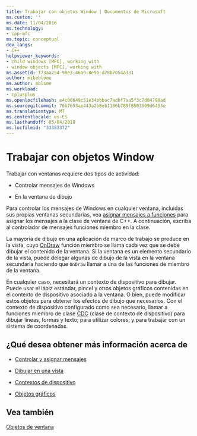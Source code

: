 ```yaml
---
title: Trabajar con objetos Window | Documentos de Microsoft
ms.custom: ''
ms.date: 11/04/2016
ms.technology:
- cpp-mfc
ms.topic: conceptual
dev_langs:
- C++
helpviewer_keywords:
- child windows [MFC], working with
- window objects [MFC], working with
ms.assetid: f73aa254-90e3-46a9-8e9b-d78b7054a331
author: mikeblome
ms.author: mblome
ms.workload:
- cplusplus
ms.openlocfilehash: e4c00649c51e34bbbac7adbf7aa5f3c7d04790ad
ms.sourcegitcommit: 76b7653ae443a2b8eb1186b789f8503609d6453e
ms.translationtype: MT
ms.contentlocale: es-ES
ms.lasthandoff: 05/04/2018
ms.locfileid: "33383372"
---
```

# <a name="working-with-window-objects"></a>Trabajar con objetos Window
Trabajar con ventanas requiere dos tipos de actividad:  
  
-   Controlar mensajes de Windows  
  
-   En la ventana de dibujo  
  
 Para controlar los mensajes de Windows en cualquier ventana, incluidas sus propias ventanas secundarias, vea [asignar mensajes a funciones](../mfc/reference/mapping-messages-to-functions.md) para asignar los mensajes a la clase de ventana de C++. A continuación, escriba al controlador de mensajes funciones miembro en la clase.  
  
 La mayoría de dibujo en una aplicación de marco de trabajo se produce en la vista, cuyo [OnDraw](../mfc/reference/cview-class.md#ondraw) función miembro se llama cada vez que se debe dibujar el contenido de la ventana. Si la ventana es un elemento secundario de la vista, puede delegar algunas de dibujo de la vista en la ventana secundaria haciendo que `OnDraw` llamar a una de las funciones de miembro de la ventana.  
  
 En cualquier caso, necesitará un contexto de dispositivo para dibujar. Puede usar el lápiz estándar, pincel y otros objetos gráficos contenidas en el contexto de dispositivo asociado a la ventana. O bien, puede modificar estos objetos para obtener los efectos de dibujo que necesarios. Con el contexto de dispositivo configurado como sea necesario, llamar a funciones miembro de clase [CDC](../mfc/reference/cdc-class.md) (clase de contexto de dispositivo) para dibujar líneas, formas y texto; para utilizar colores; y para trabajar con un sistema de coordenadas.  
  
## <a name="what-do-you-want-to-know-more-about"></a>¿Qué desea obtener más información acerca de  
  
-   [Controlar y asignar mensajes](../mfc/message-handling-and-mapping.md)  
  
-   [Dibujar en una vista](../mfc/drawing-in-a-view.md)  
  
-   [Contextos de dispositivo](../mfc/device-contexts.md)  
  
-   [Objetos gráficos](../mfc/graphic-objects.md)  
  
## <a name="see-also"></a>Vea también  
 [Objetos de ventana](../mfc/window-objects.md)

